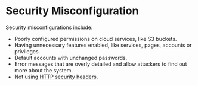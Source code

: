 # Security Misconfiguration

Security misconfigurations include:

* Poorly configured permissions on cloud services, like S3 buckets.
* Having unnecessary features enabled, like services, pages, accounts or privileges.
* Default accounts with unchanged passwords.
* Error messages that are overly detailed and allow attackers to find out more about the system.
* Not using [HTTP security headers](https://owasp.org/www-project-secure-headers/).
